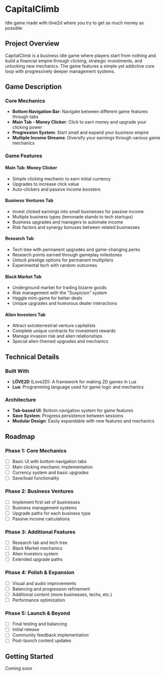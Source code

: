 # CapitalClimb
Idle game made with löve2d where you try to get as much money as possible

## Project Overview
CapitalClimb is a business idle game where players start from nothing and build a financial empire through clicking, strategic investments, and unlocking new mechanics. The game features a simple yet addictive core loop with progressively deeper management systems.

## Game Description

### Core Mechanics
- **Bottom Navigation Bar**: Navigate between different game features through tabs
- **Main Tab - Money Clicker**: Click to earn money and upgrade your clicking power
- **Progression System**: Start small and expand your business empire
- **Multiple Income Streams**: Diversify your earnings through various game mechanics

### Game Features

#### Main Tab: Money Clicker
- Simple clicking mechanic to earn initial currency
- Upgrades to increase click value
- Auto-clickers and passive income boosters

#### Business Ventures Tab
- Invest clicked earnings into small businesses for passive income
- Multiple business types (lemonade stands to tech startups)
- Business upgrades and managers to automate income
- Risk factors and synergy bonuses between related businesses

#### Research Tab
- Tech tree with permanent upgrades and game-changing perks
- Research points earned through gameplay milestones
- Unlock prestige options for permanent multipliers
- Experimental tech with random outcomes

#### Black Market Tab
- Underground market for trading bizarre goods
- Risk management with the "Suspicion" system
- Haggle mini-game for better deals
- Unique upgrades and humorous dealer interactions

#### Alien Investors Tab
- Attract extraterrestrial venture capitalists
- Complete unique contracts for investment rewards
- Manage invasion risk and alien relationships
- Special alien-themed upgrades and mechanics

## Technical Details

### Built With
- **LÖVE2D** (Love2D): A framework for making 2D games in Lua
- **Lua**: Programming language used for game logic and mechanics

### Architecture
- **Tab-based UI**: Bottom navigation system for game features
- **Save System**: Progress persistence between sessions
- **Modular Design**: Easily expandable with new features and mechanics

## Roadmap

### Phase 1: Core Mechanics
- [ ] Basic UI with bottom navigation tabs
- [ ] Main clicking mechanic implementation
- [ ] Currency system and basic upgrades
- [ ] Save/load functionality

### Phase 2: Business Ventures
- [ ] Implement first set of businesses
- [ ] Business management systems
- [ ] Upgrade paths for each business type
- [ ] Passive income calculations

### Phase 3: Additional Features
- [ ] Research tab and tech tree
- [ ] Black Market mechanics
- [ ] Alien Investors system
- [ ] Extended upgrade paths

### Phase 4: Polish & Expansion
- [ ] Visual and audio improvements
- [ ] Balancing and progression refinement
- [ ] Additional content (more businesses, techs, etc.)
- [ ] Performance optimization

### Phase 5: Launch & Beyond
- [ ] Final testing and balancing
- [ ] Initial release
- [ ] Community feedback implementation
- [ ] Post-launch content updates

## Getting Started
*Coming soon*


